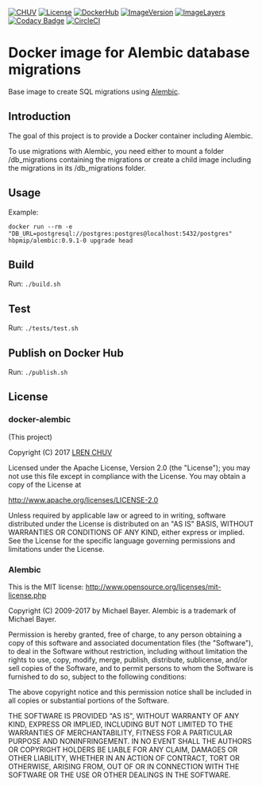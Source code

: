 [![CHUV](https://img.shields.io/badge/CHUV-LREN-AF4C64.svg)](https://www.unil.ch/lren/en/home.html) [![License](https://img.shields.io/badge/license-Apache--2.0-blue.svg)](https://github.com/LREN-CHUV/docker-alembic/blob/master/LICENSE) [![DockerHub](https://img.shields.io/badge/docker-hbpmip%2Falembic-008bb8.svg)](https://hub.docker.com/r/hbpmip/alembic/) [![ImageVersion](https://images.microbadger.com/badges/version/hbpmip/alembic.svg)](https://hub.docker.com/r/hbpmip/alembic/tags "hbpmip/alembic image tags") [![ImageLayers](https://images.microbadger.com/badges/image/hbpmip/alembic.svg)](https://microbadger.com/#/images/hbpmip/alembic "hbpmip/alembic on microbadger") [![Codacy Badge](https://api.codacy.com/project/badge/Grade/bc651b5107f3413594cf788333cbb415)](https://www.codacy.com/app/hbp-mip/docker-alembic?utm_source=github.com&amp;utm_medium=referral&amp;utm_content=LREN-CHUV/docker-alembic&amp;utm_campaign=Badge_Grade) [![CircleCI](https://circleci.com/gh/LREN-CHUV/docker-alembic.svg?style=svg)](https://circleci.com/gh/LREN-CHUV/docker-alembic)

# Docker image for Alembic database migrations

Base image to create SQL migrations using [Alembic](http://alembic.zzzcomputing.com/en/latest/).

## Introduction

The goal of this project is to provide a Docker container including Alembic.

To use migrations with Alembic, you need either to mount a folder /db_migrations containing the migrations or create a child image including the migrations in its /db_migrations folder.

## Usage

Example:

`docker run --rm -e "DB_URL=postgresql://postgres:postgres@localhost:5432/postgres" hbpmip/alembic:0.9.1-0 upgrade head`

## Build

Run: `./build.sh`

## Test

Run: `./tests/test.sh`

## Publish on Docker Hub

Run: `./publish.sh`

## License

### docker-alembic

(This project)

Copyright (C) 2017 [LREN CHUV](https://www.unil.ch/lren/en/home.html)

Licensed under the Apache License, Version 2.0 (the "License");
you may not use this file except in compliance with the License.
You may obtain a copy of the License at

http://www.apache.org/licenses/LICENSE-2.0

Unless required by applicable law or agreed to in writing, software
distributed under the License is distributed on an "AS IS" BASIS,
WITHOUT WARRANTIES OR CONDITIONS OF ANY KIND, either express or implied.
See the License for the specific language governing permissions and
limitations under the License.

### Alembic

This is the MIT license: http://www.opensource.org/licenses/mit-license.php

Copyright (C) 2009-2017 by Michael Bayer.
Alembic is a trademark of Michael Bayer.

Permission is hereby granted, free of charge, to any person obtaining a copy of this
software and associated documentation files (the "Software"), to deal in the Software
without restriction, including without limitation the rights to use, copy, modify, merge,
publish, distribute, sublicense, and/or sell copies of the Software, and to permit persons
to whom the Software is furnished to do so, subject to the following conditions:

The above copyright notice and this permission notice shall be included in all copies or
substantial portions of the Software.

THE SOFTWARE IS PROVIDED "AS IS", WITHOUT WARRANTY OF ANY KIND, EXPRESS OR IMPLIED,
INCLUDING BUT NOT LIMITED TO THE WARRANTIES OF MERCHANTABILITY, FITNESS FOR A PARTICULAR
PURPOSE AND NONINFRINGEMENT. IN NO EVENT SHALL THE AUTHORS OR COPYRIGHT HOLDERS BE LIABLE
FOR ANY CLAIM, DAMAGES OR OTHER LIABILITY, WHETHER IN AN ACTION OF CONTRACT, TORT OR
OTHERWISE, ARISING FROM, OUT OF OR IN CONNECTION WITH THE SOFTWARE OR THE USE OR OTHER
DEALINGS IN THE SOFTWARE.
